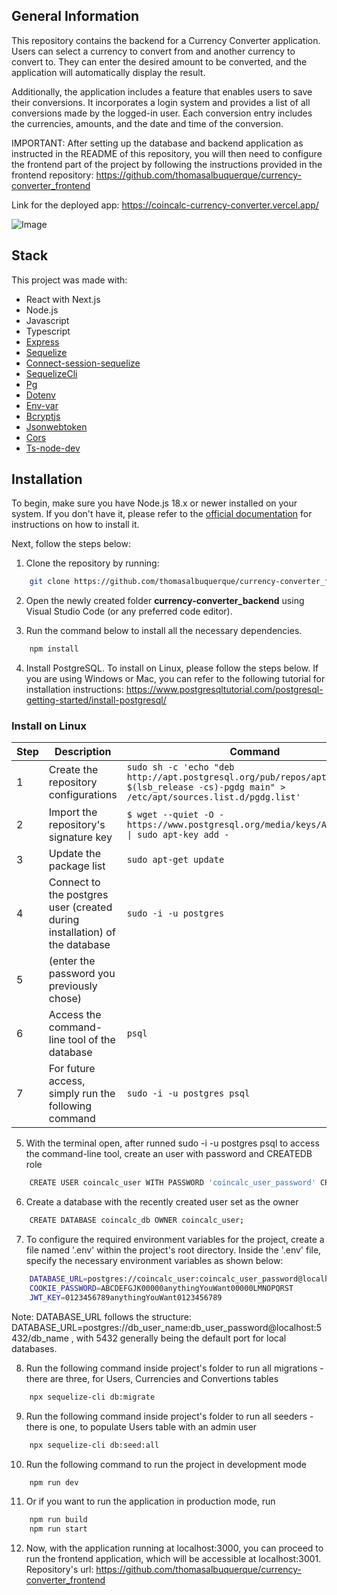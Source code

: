 ## General Information

This repository contains the backend for a Currency Converter application. Users can select a currency to convert from and another currency to convert to. They can enter the desired amount to be converted, and the application will automatically display the result.

Additionally, the application includes a feature that enables users to save their conversions. It incorporates a login system and provides a list of all conversions made by the logged-in user. Each conversion entry includes the currencies, amounts, and the date and time of the conversion.

IMPORTANT: After setting up the database and backend application as instructed in the README of this repository, you will then need to configure the frontend part of the project by following the instructions provided in the frontend repository: https://github.com/thomasalbuquerque/currency-converter_frontend

Link for the deployed app: https://coincalc-currency-converter.vercel.app/

![Image](https://github.com/thomasalbuquerque/currency-converter_frontend/assets/7840248/1f011922-ba90-4202-90bb-7a1aaa2bb059)

## Stack
This project was made with:
 - React with Next.js
 - Node.js
 - Javascript
 - Typescript
 - [Express](https://www.npmjs.com/package/express)
 - [Sequelize](https://www.npmjs.com/package/sequelize)
 - [Connect-session-sequelize](https://www.npmjs.com/package/connect-session-sequelize)
 - [SequelizeCli](https://www.npmjs.com/package/sequelize-cli)
 - [Pg](https://www.npmjs.com/package/pg)
 - [Dotenv](https://www.npmjs.com/package/dotenv)
 - [Env-var](https://www.npmjs.com/package/env-var)
 - [Bcryptjs](https://www.npmjs.com/package/bcryptjs)
 - [Jsonwebtoken](https://www.npmjs.com/package/jsonwebtoken)
 - [Cors](https://www.npmjs.com/package/cors)
 - [Ts-node-dev](https://www.npmjs.com/package/ts-node-dev)

## Installation
To begin, make sure you have Node.js 18.x or newer installed on your system. If you don't have it, please refer to the [official documentation](https://nodejs.org/en/download) for instructions on how to install it.

Next, follow the steps below:

1. Clone the repository by running:
```bash
    git clone https://github.com/thomasalbuquerque/currency-converter_frontend
```
2. Open the newly created folder **currency-converter_backend** using Visual Studio Code (or any preferred code editor).

3. Run the command below to install all the necessary dependencies.
```bash
    npm install
```

4. Install PostgreSQL. To install on Linux, please follow the steps below. If you are using Windows or Mac, you can refer to the following tutorial for installation instructions: https://www.postgresqltutorial.com/postgresql-getting-started/install-postgresql/
### Install on Linux
| Step | Description | Command |
| --- | --- | --- |
| 1 | Create the repository configurations | `sudo sh -c 'echo "deb http://apt.postgresql.org/pub/repos/apt $(lsb_release -cs)-pgdg main" > /etc/apt/sources.list.d/pgdg.list'` |
| 2 | Import the repository's signature key | `$ wget --quiet -O - https://www.postgresql.org/media/keys/ACCC4CF8.asc \| sudo apt-key add -` |
| 3 | Update the package list | `sudo apt-get update` |
| 4 | Connect to the postgres user (created during installation) of the database | `sudo -i -u postgres` |
| 5 | (enter the password you previously chose) | |
| 6 | Access the command-line tool of the database | `psql` |
| 7 | For future access, simply run the following command | `sudo -i -u postgres psql` |

5. With the terminal open, after runned sudo -i -u postgres psql to access the command-line tool, create an user with password and CREATEDB role
```bash
    CREATE USER coincalc_user WITH PASSWORD 'coincalc_user_password' CREATEDB;
```

6. Create a database with the recently created user set as the owner
```bash
    CREATE DATABASE coincalc_db OWNER coincalc_user;
```

7. To configure the required environment variables for the project, create a file named '.env' within the project's root directory. Inside the '.env' file, specify the necessary environment variables as shown below:
```bash
    DATABASE_URL=postgres://coincalc_user:coincalc_user_password@localhost:5432/coincalc_db
    COOKIE_PASSWORD=ABCDEFGJK00000anythingYouWant00000LMNOPQRST
    JWT_KEY=0123456789anythingYouWant0123456789
```
Note: DATABASE_URL follows the structure: DATABASE_URL=postgres://db_user_name:db_user_password@localhost:5432/db_name , with 5432 generally being the default port for local databases.

8. Run the following command inside project's folder to run all migrations - there are three, for Users, Currencies and Convertions tables
```bash
    npx sequelize-cli db:migrate
```

9. Run the following command inside project's folder to run all seeders - there is one, to populate Users table with an admin user
```bash
    npx sequelize-cli db:seed:all
```

10. Run the following command to run the project in development mode
```bash
    npm run dev
```

11. Or if you want to run the application in production mode, run
```bash
    npm run build
    npm run start
```

12. Now, with the application running at localhost:3000, you can proceed to run the frontend application, which will be accessible at localhost:3001. Repository's url: https://github.com/thomasalbuquerque/currency-converter_frontend

